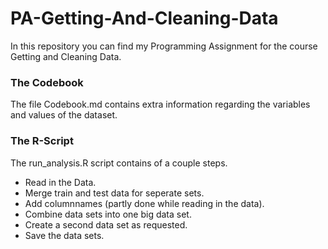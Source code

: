 # PA-Getting-And-Cleaning-Data
In this repository you can find my Programming Assignment for the course Getting and Cleaning Data.

### The Codebook
The file Codebook.md contains extra information regarding the variables and values of the dataset.

### The R-Script
The run_analysis.R script contains of a couple steps. 
- Read in the Data.
- Merge train and test data for seperate sets.
- Add columnnames (partly done while reading in the data).
- Combine data sets into one big data set.
- Create a second data set as requested.
- Save the data sets.
